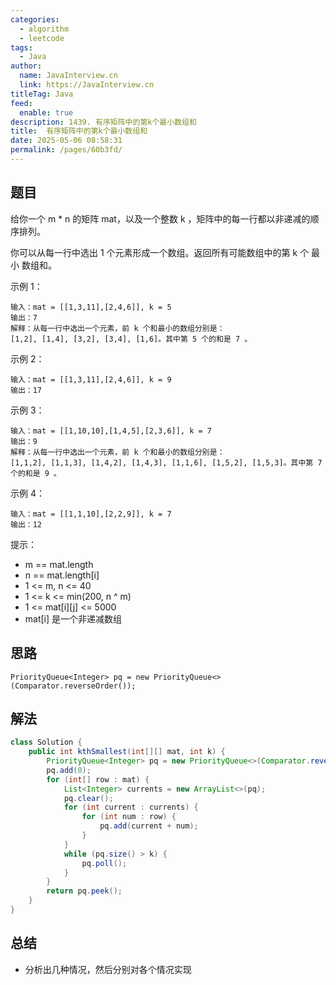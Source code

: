 ```yaml
---
categories: 
  - algorithm
  - leetcode
tags: 
  - Java
author: 
  name: JavaInterview.cn
  link: https://JavaInterview.cn
titleTag: Java
feed: 
  enable: true
description: 1439. 有序矩阵中的第k个最小数组和
title:  有序矩阵中的第k个最小数组和
date: 2025-05-06 08:58:31
permalink: /pages/60b3fd/
---
```


## 题目

给你一个 m * n 的矩阵 mat，以及一个整数 k ，矩阵中的每一行都以非递减的顺序排列。

你可以从每一行中选出 1 个元素形成一个数组。返回所有可能数组中的第 k 个 最小 数组和。



示例 1：

    输入：mat = [[1,3,11],[2,4,6]], k = 5
    输出：7
    解释：从每一行中选出一个元素，前 k 个和最小的数组分别是：
    [1,2], [1,4], [3,2], [3,4], [1,6]。其中第 5 个的和是 7 。  
示例 2：

    输入：mat = [[1,3,11],[2,4,6]], k = 9
    输出：17
示例 3：

    输入：mat = [[1,10,10],[1,4,5],[2,3,6]], k = 7
    输出：9
    解释：从每一行中选出一个元素，前 k 个和最小的数组分别是：
    [1,1,2], [1,1,3], [1,4,2], [1,4,3], [1,1,6], [1,5,2], [1,5,3]。其中第 7 个的和是 9 。
示例 4：

    输入：mat = [[1,1,10],[2,2,9]], k = 7
    输出：12


提示：

* m == mat.length
* n == mat.length[i]
* 1 <= m, n <= 40
* 1 <= k <= min(200, n ^ m)
* 1 <= mat[i][j] <= 5000
* mat[i] 是一个非递减数组

## 思路

    PriorityQueue<Integer> pq = new PriorityQueue<>(Comparator.reverseOrder());

## 解法
```java
class Solution {
    public int kthSmallest(int[][] mat, int k) {
        PriorityQueue<Integer> pq = new PriorityQueue<>(Comparator.reverseOrder());
        pq.add(0);
        for (int[] row : mat) {
            List<Integer> currents = new ArrayList<>(pq);
            pq.clear();
            for (int current : currents) {
                for (int num : row) {
                    pq.add(current + num);
                }
            }
            while (pq.size() > k) {
                pq.poll();
            }
        }
        return pq.peek();
    }
}

```

## 总结

- 分析出几种情况，然后分别对各个情况实现 
